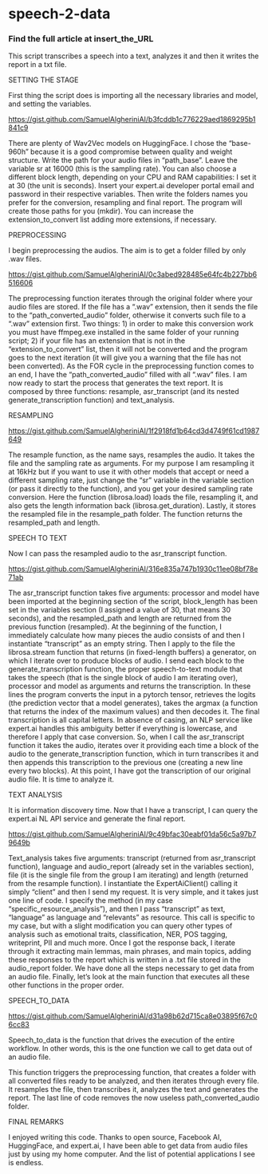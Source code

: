 # speech-2-data
### Find the full article at insert_the_URL

This script transcribes a speech into a text, analyzes it and then it writes the report in a txt file.

SETTING THE STAGE

First thing the script does is importing all the necessary libraries and model, and setting the variables.
 
https://gist.github.com/SamuelAlgheriniAI/b3fcddb1c776229aed1869295b1841c9

There are plenty of Wav2Vec models on HuggingFace. I chose the “base-960h” because it is a good compromise between quality and weight structure. Write the path for your audio files in “path_base”. Leave the variable sr at 16000 (this is the sampling rate). You can also choose a different block length, depending on your CPU and RAM capabilities: I set it at 30 (the unit is seconds). Insert your expert.ai developer portal email and password in their respective variables. Then write the folders names you prefer for the conversion, resampling and final report. The program will create those paths for you (mkdir). You can increase the extension_to_convert list adding more extensions, if necessary.

PREPROCESSING

I begin preprocessing the audios. The aim is to get a folder filled by only .wav files.
 
https://gist.github.com/SamuelAlgheriniAI/0c3abed928485e64fc4b227bb6516606

The preprocessing function iterates through the original folder where your audio files are stored. If the file has a “.wav” extension, then it sends the file to the “path_converted_audio” folder, otherwise it converts such file to a “.wav” extension first. Two things: 1) in order to make this conversion work you must have ffmpeg.exe installed in the same folder of your running script; 2) if your file has an extension that is not in the “extension_to_convert” list, then it will not be converted and the program goes to the next iteration (it will give you a warning that the file has not been converted). 
As the FOR cycle in the preprocessing function comes to an end, I have the “path_converted_audio” filled with all “.wav” files. I am now ready to start the process that generates the text report. It is composed by three functions: resample, asr_transcript (and its nested generate_transcription function) and text_analysis.

RESAMPLING
 
https://gist.github.com/SamuelAlgheriniAI/1f2918fd1b64cd3d4749f61cd1987649

The resample function, as the name says, resamples the audio. It takes the file and the sampling rate as arguments. For my purpose I am resampling it at 16kHz but if you want to use it with other models that accept or need a different sampling rate, just change the “sr” variable in the variable section (or pass it directly to the function), and you get your desired sampling rate conversion. Here the function (librosa.load) loads the file, resampling it, and also gets the length information back (librosa.get_duration). Lastly, it stores the resampled file in the resample_path folder. The function returns the resampled_path and length.

SPEECH TO TEXT

Now I can pass the resampled audio to the asr_transcript function.
 
https://gist.github.com/SamuelAlgheriniAI/316e835a747b1930c11ee08bf78e71ab

The asr_transcript function takes five arguments: processor and model have been imported at the beginning section of the script, block_length has been set in the variables section (I assigned a value of 30, that means 30 seconds), and the resampled_path and length are returned from the previous function (resampled). At the beginning of the function, I immediately calculate how many pieces the audio consists of and then I instantiate “transcript” as an empty string. Then I apply to the file the librosa.stream function that returns (in fixed-length buffers) a generator, on which I iterate over to produce blocks of audio. I send each block to the generate_transcription function, the proper speech-to-text module that takes the speech (that is the single block of audio I am iterating over), processor and model as arguments and returns the transcription. In these lines the program converts the input in a pytorch tensor, retrieves the logits (the prediction vector that a model generates), takes the argmax (a function that returns the index of the maximum values) and then decodes it. The final transcription is all capital letters. In absence of casing, an NLP service like expert.ai handles this ambiguity better if everything is lowercase, and therefore I apply that case conversion.
So, when I call the asr_transcript function it takes the audio, iterates over it providing each time a block of the audio to the generate_transcription function, which in turn transcribes it and then appends this transcription to the previous one (creating a new line every two blocks).
At this point, I have got the transcription of our original audio file. It is time to analyze it.

TEXT ANALYSIS

It is information discovery time. Now that I have a transcript, I can query the expert.ai NL API service and generate the final report.

https://gist.github.com/SamuelAlgheriniAI/9c49bfac30eabf01da56c5a97b79649b

Text_analysis takes five arguments: transcript (returned from asr_transcript function), language and audio_report (already set in the variables section), file (it is the single file from the group I am iterating) and length (returned from the resample function). I instantiate the ExpertAiClient() calling it simply “client” and then I send my request. It is very simple, and it takes just one line of code. I specify the method (in my case “specific_resource_analysis”), and then I pass “transcript” as text, “language” as language and “relevants” as resource. This call is specific to my case, but with a slight modification you can query other types of analysis such as emotional traits, classification, NER, POS tagging, writeprint, PII and much more. Once I got the response back, I iterate through it extracting main lemmas, main phrases, and main topics, adding these responses to the report which is written in a .txt file stored in the audio_report folder.
We have done all the steps necessary to get data from an audio file. Finally, let’s look at the main function that executes all these other functions in the proper order.

SPEECH_TO_DATA

https://gist.github.com/SamuelAlgheriniAI/d31a98b62d715ca8e03895f67c06cc83

Speech_to_data is the function that drives the execution of the entire workflow. In other words, this is the one function we call to get data out of an audio file.
 
This function triggers the preprocessing function, that creates a folder with all converted files ready to be analyzed, and then iterates through every file. It resamples the file, then transcribes it, analyzes the text and generates the report. The last line of code removes the now useless path_converted_audio folder.

FINAL REMARKS

I enjoyed writing this code. Thanks to open source, Facebook AI, HuggingFace, and expert.ai, I have been able to get data from audio files just by using my home computer. And the list of potential applications I see is endless. 
